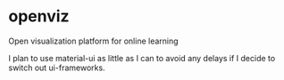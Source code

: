 # openviz
Open visualization platform for online learning

I plan to use material-ui as little as I can to avoid any  delays if I decide to switch out ui-frameworks.